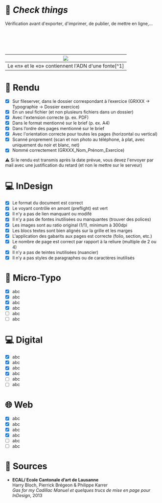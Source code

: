 # 📝 *Check things*
  Vérification avant d'exporter, d'imprimer, de publier, de mettre en ligne,…
# &nbsp;

|![](links/Typo_Parameters_01.jpg) |
|:---:|
| Le «n» et le «o» contiennent l'ADN d'une fonte[^1]           |

# 📁 Rendu 

- [X] Sur fileserver, dans le dossier correspondant à l’exercice (GRXXX → Typographie → Dossier exercice)
- [X] En un seul fichier (et non plusieurs fichiers dans un dossier)
- [X] Avec l'extension correcte (p. ex. PDF)
- [X] Dans le format mentionné sur le brief (p. ex. A4)
- [X] Dans l’ordre des pages mentionné sur le brief
- [X] Avec l'orientation correcte pour toutes les pages (horizontal ou vertical)
- [X] Scanné proprement (scan et non photo au téléphone, à plat, avec uniquement du noir et blanc, net)
- [X] Nommé correctement (GRXXX_Nom_Prénom_Exercice)

⚠️ Si le rendu est transmis après la date prévue, vous devez l'envoyer par mail avec une justification du retard (et non le mettre sur le serveur)


# 💻 InDesign

- [X] Le format du document est correct
- [X] Le voyant contrôle en amont (preflight) est vert
- [X] Il n'y a pas de lien manquant ou modifé
- [X] Il n’y a pas de fontes inutilisées ou manquantes (trouver des polices)
- [X] Les images sont au ratio original (1/1), minimum à 300dpi
- [X] Les blocs textes sont bien alignés sur la grille et les marges
- [X] L'application des gabarits aux pages est correcte (folio, section, etc.)
- [X] Le nombre de page est correct par rapport à la reliure (multiple de 2 ou 4)
- [X] Il n’y a pas de teintes inutilisées (nuancier)
- [X] Il n’y a pas styles de paragraphes ou de caractères inutilisés

# 🔎 Micro-Typo

- [X] abc
- [X] abc
- [X] abc
- [X] abc
- [ ] abc
- [ ] abc

# 💻 Digital

- [X] abc
- [X] abc
- [X] abc
- [X] abc
- [ ] abc
- [ ] abc

# 🌐 Web

- [X] abc
- [X] abc
- [X] abc
- [X] abc
- [ ] abc
- [ ] abc

# 📎 Sources

- **ECAL/ Ecole Cantonale d’art de Lausanne**  
  Harry Bloch, Pierrick Brégeon & Philippe Karrer  
  *Gas for my Cadillac Manuel et quelques trucs de mise en page pour InDesign*, 2013
